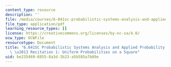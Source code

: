```yaml
---
content_type: resource
description: ''
file: /media/courses/6-041sc-probabilistic-systems-analysis-and-applied-probability-fall-2013/be23546968558a3d3b23a5b585a7b89e_MIT6_041SCF13_Conditioning_Example_300k.pdf
file_type: application/pdf
learning_resource_types: []
license: https://creativecommons.org/licenses/by-nc-sa/4.0/
ocw_type: OCWFile
resourcetype: Document
title: "6.041SC Probabilistic Systems Analysis and Applied Probability, Fall 2013Transcript\
  \ \u2013 Recitation 1: Uniform Probabilities on a Square"
uid: be235469-6855-8a3d-3b23-a5b585a7b89e
---
```

